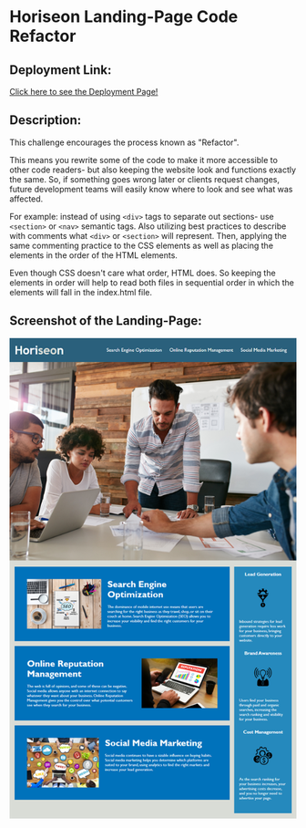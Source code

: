 # Horiseon Landing-Page Code Refactor

## Deployment Link:
[Click here to see the Deployment Page!](https://dj-viking.github.io/horiseonChallenge/) 

## Description:
This challenge encourages the process known as "Refactor". 

This means you rewrite some of the code to make it more accessible to other code readers- but also keeping the website look and functions exactly the same. So, if something goes wrong later or clients request changes, future development teams will easily know where to look and see what was affected.

For example: instead of using `<div>` tags to separate out sections- use `<section>` or `<nav>` semantic tags. Also utilizing best practices to describe with comments what `<div>` or `<section>` will represent. Then, applying the same commenting practice to the CSS elements as well as placing the elements in the order of the HTML elements. 

Even though CSS doesn't care what order, HTML does. So keeping the elements in order will help to read both files in sequential order in which the elements will fall in the index.html file.

## Screenshot of the Landing-Page:
![horiseon-screenshot](./assets/images/horiseon-screenshot.png)





